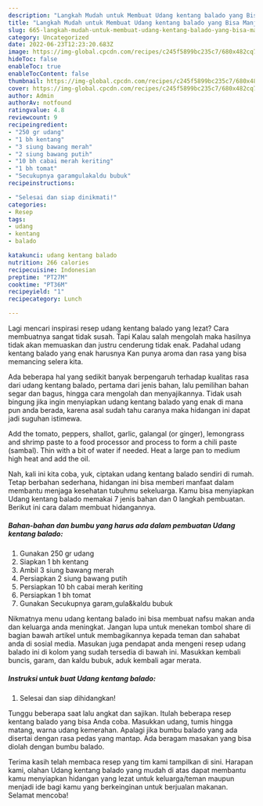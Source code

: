 ```yaml
---
description: "Langkah Mudah untuk Membuat Udang kentang balado yang Bisa Manjain Lidah, Buat Buka Puasa}"
title: "Langkah Mudah untuk Membuat Udang kentang balado yang Bisa Manjain Lidah, Buat Buka Puasa}"
slug: 665-langkah-mudah-untuk-membuat-udang-kentang-balado-yang-bisa-manjain-lidah-buat-buka-puasa
category: Uncategorized
date: 2022-06-23T12:23:20.683Z
image: https://img-global.cpcdn.com/recipes/c245f5899bc235c7/680x482cq70/udang-kentang-balado-foto-resep-utama.jpg
hideToc: false
enableToc: true
enableTocContent: false
thumbnail: https://img-global.cpcdn.com/recipes/c245f5899bc235c7/680x482cq70/udang-kentang-balado-foto-resep-utama.jpg
cover: https://img-global.cpcdn.com/recipes/c245f5899bc235c7/680x482cq70/udang-kentang-balado-foto-resep-utama.jpg
author: Admin
authorAv: notfound
ratingvalue: 4.8
reviewcount: 9
recipeingredient:
- "250 gr udang"
- "1 bh kentang"
- "3 siung bawang merah"
- "2 siung bawang putih"
- "10 bh cabai merah keriting"
- "1 bh tomat"
- "Secukupnya garamgulakaldu bubuk"
recipeinstructions:

- "Selesai dan siap dinikmati!"
categories:
- Resep
tags:
- udang
- kentang
- balado

katakunci: udang kentang balado 
nutrition: 266 calories
recipecuisine: Indonesian
preptime: "PT27M"
cooktime: "PT36M"
recipeyield: "1"
recipecategory: Lunch

---
```



Lagi mencari inspirasi resep udang kentang balado yang lezat? Cara membuatnya sangat tidak susah. Tapi Kalau salah mengolah maka hasilnya tidak akan memuaskan dan justru cenderung tidak enak. Padahal udang kentang balado yang enak harusnya Kan punya aroma dan rasa yang bisa memancing selera kita.


Ada beberapa hal yang sedikit banyak berpengaruh terhadap kualitas rasa dari udang kentang balado, pertama dari jenis bahan, lalu pemilihan bahan segar dan bagus, hingga cara mengolah dan menyajikannya. Tidak usah bingung jika ingin menyiapkan udang kentang balado yang enak di mana pun anda berada, karena asal sudah tahu caranya maka hidangan ini dapat jadi suguhan istimewa.

Add the tomato, peppers, shallot, garlic, galangal (or ginger), lemongrass and shrimp paste to a food processor and process to form a chili paste (sambal). Thin with a bit of water if needed. Heat a large pan to medium high heat and add the oil.


Nah, kali ini kita coba, yuk, ciptakan udang kentang balado sendiri di rumah. Tetap berbahan sederhana, hidangan ini bisa memberi manfaat dalam membantu menjaga kesehatan tubuhmu sekeluarga. Kamu bisa menyiapkan Udang kentang balado memakai 7 jenis bahan dan 0 langkah pembuatan. Berikut ini cara dalam membuat hidangannya.

<!--inarticleads1-->

##### Bahan-bahan dan bumbu yang harus ada dalam pembuatan Udang kentang balado:

1. Gunakan 250 gr udang
1. Siapkan 1 bh kentang
1. Ambil 3 siung bawang merah
1. Persiapkan 2 siung bawang putih
1. Persiapkan 10 bh cabai merah keriting
1. Persiapkan 1 bh tomat
1. Gunakan Secukupnya garam,gula&amp;kaldu bubuk


Nikmatnya menu udang kentang balado ini bisa membuat nafsu makan anda dan keluarga anda meningkat. Jangan lupa untuk menekan tombol share di bagian bawah artikel untuk membagikannya kepada teman dan sahabat anda di sosial media. Masukan juga pendapat anda mengeni resep udang balado ini di kolom yang sudah tersedia di bawah ini. Masukkan kembali buncis, garam, dan kaldu bubuk, aduk kembali agar merata. 

<!--inarticleads2-->

##### Instruksi untuk buat Udang kentang balado:


1. Selesai dan siap dihidangkan!

Tunggu beberapa saat lalu angkat dan sajikan. Itulah beberapa resep kentang balado yang bisa Anda coba. Masukkan udang, tumis hingga matang, warna udang kemerahan. Apalagi jika bumbu balado yang ada disertai dengan rasa pedas yang mantap. Ada beragam masakan yang bisa diolah dengan bumbu balado. 

Terima kasih telah membaca resep yang tim kami tampilkan di sini. Harapan kami, olahan Udang kentang balado yang mudah di atas dapat membantu kamu menyiapkan hidangan yang lezat untuk keluarga/teman maupun menjadi ide bagi kamu yang berkeinginan untuk berjualan makanan. Selamat mencoba!
